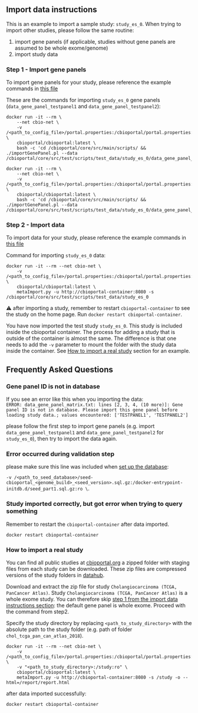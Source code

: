 ## Import data instructions ##
This is an example to import a sample study: `study_es_0`.
When trying to import other studies, please follow the same routine:
1. import gene panels (if applicable, studies without gene panels are assumed to be whole exome/genome)
2. import study data

### Step 1 - Import gene panels

To import gene panels for your study, please reference the example commands in [this file](example_commands.md#importing-gene-panel)

These are the commands for importing `study_es_0` gene panels (`data_gene_panel_testpanel1` and `data_gene_panel_testpanel2`):
```shell
docker run -it --rm \
    --net cbio-net \
    -v /<path_to_config_file>/portal.properties:/cbioportal/portal.properties:ro \
    cbioportal/cbioportal:latest \
    bash -c 'cd /cbioportal/core/src/main/scripts/ && ./importGenePanel.pl --data /cbioportal/core/src/test/scripts/test_data/study_es_0/data_gene_panel_testpanel1.txt'
```

```shell
docker run -it --rm \
    --net cbio-net \
    -v /<path_to_config_file>/portal.properties:/cbioportal/portal.properties:ro \
    cbioportal/cbioportal:latest \
    bash -c 'cd /cbioportal/core/src/main/scripts/ && ./importGenePanel.pl --data /cbioportal/core/src/test/scripts/test_data/study_es_0/data_gene_panel_testpanel2.txt'
```

### Step 2 - Import data

To import data for your study, please reference the example commands in [this file](example_commands.md#importing-data)

Command for importing `study_es_0` data:

```shell
docker run -it --rm --net cbio-net \
    -v /<path_to_config_file>/portal.properties:/cbioportal/portal.properties:ro \
    cbioportal/cbioportal:latest \
    metaImport.py -u http://cbioportal-container:8080 -s /cbioportal/core/src/test/scripts/test_data/study_es_0
```

:warning: after importing a study, remember to restart `cbioportal-container`
to see the study on the home page. Run `docker restart cbioportal-container`.

You have now imported the test study `study_es_0`. This study is included inside the cbioportal container. The process for adding a study that is outside of the container is almost the same. The difference is that one needs to add the `-v` parameter to mount the folder with the study data inside the container. See [How to import a real study](import_data.md#how-to-import-a-real-study) section for an example.

## Frequently Asked Questions

### Gene panel ID is not in database

If you see an error like this when you importing the data:  
`ERROR: data_gene_panel_matrix.txt: lines [2, 3, 4, (10 more)]: Gene panel ID is not in database. Please import this gene panel before loading study data.; values encountered: ['TESTPANEL1', 'TESTPANEL2']`  

please follow the first step to import gene panels (e.g. import `data_gene_panel_testpanel1` and `data_gene_panel_testpanel2` for `study_es_0`), then try to import the data again.

### Error occurred during validation step

please make sure this line was included when [set up the database](README.md#step-2-run-mysql-with-seed-database):

`-v /<path_to_seed_database>/seed-cbioportal_<genome_build>_<seed_version>.sql.gz:/docker-entrypoint-initdb.d/seed_part1.sql.gz:ro \`.

### Study imported correctly, but got error when trying to query something

Remember to restart the `cbioportal-container` after data imported.
```shell
docker restart cbioportal-container
```

### How to import a real study

You can find all public studies at [cbioportal.org](http://www.cbioportal.org/data_sets.jsp) a zipped folder with staging files from each study can be downloaded. These zip files are compressed versions of the study folders in [datahub](https://github.com/cBioPortal/datahub).

Download and extract the zip file for study `Cholangiocarcinoma (TCGA, PanCancer Atlas)`. Study `Cholangiocarcinoma (TCGA, PanCancer Atlas)` is a whole exome study. You can therefore skip [step 1 from the import data instructions section](import_data.md#step-1-import-gene-panels): the default gene panel is whole exome. Proceed with the command from step2.

Specify the study directory by replacing 
`<path_to_study_directory>` with the absolute path to the study folder (e.g. path of folder `chol_tcga_pan_can_atlas_2018`).
```shell
docker run -it --rm --net cbio-net \
    -v /<path_to_config_file>/portal.properties:/cbioportal/portal.properties:ro \
    -v "<path_to_study_directory>:/study:ro" \
    cbioportal/cbioportal:latest \
    metaImport.py -u http://cbioportal-container:8080 -s /study -o --html=/report/report.html
```
after data imported successfully:
```shell
docker restart cbioportal-container
```